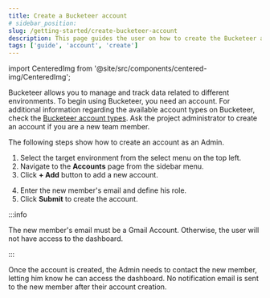 ```yaml
---
title: Create a Bucketeer account
# sidebar_position:
slug: /getting-started/create-bucketeer-account
description: This page guides the user on how to create the Bucketeer account.
tags: ['guide', 'account', 'create']
---
```


import CenteredImg from '@site/src/components/centered-img/CenteredImg';

Bucketeer allows you to manage and track data related to different environments. To begin using Bucketeer, you need an account. For additional information regarding the available account types on Bucketeer, check the [Bucketeer account types](../best-practice/account-types). Ask the project administrator to create an account if you are a new team member.

The following steps show how to create an account as an Admin.

1. Select the target environment from the select menu on the top left.
2. Navigate to the **Accounts** page from the sidebar menu.
3. Click **+ Add** button to add a new account.

<CenteredImg
  imgURL='img/getting-started/create-bucketeer-account-1.png'
  alt='Account dashboard tab'
  wSize='100%'
/>

4. Enter the new member's email and define his role.
5. Click **Submit** to create the account.

<CenteredImg 
  imgURL='img/getting-started/create-bucketeer-account-2.png'
  wSize='400px'
  alt='Create an account'
  borderWidth='1px'/>

:::info

The new member's email must be a Gmail Account. Otherwise, the user will not have access to the dashboard.

:::

Once the account is created, the Admin needs to contact the new member, letting him know he can access the dashboard. No notification email is sent to the new member after their account creation.
